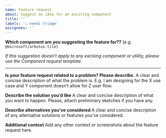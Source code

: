 ```yaml
---
name: Feature request
about: Suggest an idea for an existing component
title: ''
labels: '⚠️ needs triage'
assignees: ''
---
```


**Which component are you suggesting the feature for??**
[e.g. `@microsoft/arbutus.tile]`

_If this suggestion doesn’t apply to any excising component or utility, please use the Component request template._

---

**Is your feature request related to a problem? Please describe.**
A clear and concise description of what the problem is. E.g. I am designing for the X use case and Y component doesn’t allow for Z user flow.

**Describe the solution you’d like**
A clear and concise description of what you want to happen. Please, attach preliminary sketches if you have any.

**Describe alternatives you’ve considered**
A clear and concise description of any alternative solutions or features you’ve considered.

**Additional context**
Add any other context or screenshots about the feature request here.
